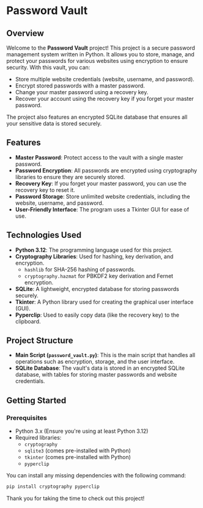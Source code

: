 # Password Vault

## Overview

Welcome to the **Password Vault** project! This project is a secure password management system written in Python. It allows you to store, manage, and protect your passwords for various websites using encryption to ensure security. With this vault, you can:

- Store multiple website credentials (website, username, and password).
- Encrypt stored passwords with a master password.
- Change your master password using a recovery key.
- Recover your account using the recovery key if you forget your master password.

The project also features an encrypted SQLite database that ensures all your sensitive data is stored securely.

## Features

- **Master Password**: Protect access to the vault with a single master password.
- **Password Encryption**: All passwords are encrypted using cryptography libraries to ensure they are securely stored.
- **Recovery Key**: If you forget your master password, you can use the recovery key to reset it.
- **Password Storage**: Store unlimited website credentials, including the website, username, and password.
- **User-Friendly Interface**: The program uses a Tkinter GUI for ease of use.

## Technologies Used

- **Python 3.12**: The programming language used for this project.
- **Cryptography Libraries**: Used for hashing, key derivation, and encryption.
  - `hashlib` for SHA-256 hashing of passwords.
  - `cryptography.hazmat` for PBKDF2 key derivation and Fernet encryption.
- **SQLite**: A lightweight, encrypted database for storing passwords securely.
- **Tkinter**: A Python library used for creating the graphical user interface (GUI).
- **Pyperclip**: Used to easily copy data (like the recovery key) to the clipboard.

## Project Structure

- **Main Script (`password_vault.py`)**: This is the main script that handles all operations such as encryption, storage, and the user interface.
- **SQLite Database**: The vault's data is stored in an encrypted SQLite database, with tables for storing master passwords and website credentials.

## Getting Started

### Prerequisites

- Python 3.x (Ensure you're using at least Python 3.12)
- Required libraries:
  - `cryptography`
  - `sqlite3` (comes pre-installed with Python)
  - `tkinter` (comes pre-installed with Python)
  - `pyperclip`

You can install any missing dependencies with the following command:

```bash
pip install cryptography pyperclip 
```

Thank you for taking the time to check out this project!